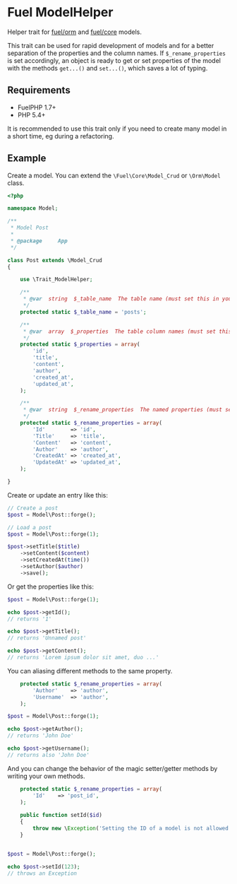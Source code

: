 Fuel ModelHelper
================

Helper trait for [fuel/orm](https://github.com/fuel/orm/tree/1.7/master/classes/model.php) and [fuel/core](https://github.com/fuel/core/tree/1.7/master/classes/model/crud.php) models.

This trait can be used for rapid development of models and for a better separation of the properties and the column names. If `$_rename_properties` is set accordingly, an object is ready to get or set properties of the model with the methods `get...()` and `set...()`, which saves a lot of typing.

## Requirements

* FuelPHP 1.7+
* PHP 5.4+

It is recommended to use this trait only if you need to create many model in a short time, eg during a refactoring.

## Example

Create a model. You can extend the `\Fuel\Core\Model_Crud` or `\Orm\Model` class.

```php
<?php

namespace Model;

/**
 * Model Post
 *
 * @package     App
 */

class Post extends \Model_Crud
{

	use \Trait_ModelHelper;

	/**
	 * @var  string  $_table_name  The table name (must set this in your Model)
	 */
	protected static $_table_name = 'posts';

	/**
	 * @var  array  $_properties  The table column names (must set this in your Model to use)
	 */
	protected static $_properties = array(
		'id',
		'title',
		'content',
		'author',
		'created_at',
		'updated_at',
	);

	/**
	 * @var  string  $_rename_properties  The named properties (must set this in your Model)
	 */
	protected static $_rename_properties = array(
		'Id'        => 'id',
		'Title'     => 'title',
		'Content'   => 'content',
		'Author'    => 'author',
		'CreatedAt' => 'created_at',
		'UpdatedAt' => 'updated_at',
	);

}

```

Create or update an entry like this:

```php
// Create a post
$post = Model\Post::forge();

// Load a post
$post = Model\Post::forge(1);

$post->setTitle($title)
	->setContent($content)
	->setCreatedAt(time())
	->setAuthor($author)
	->save();
```

Or get the properties like this:

```php
$post = Model\Post::forge(1);

echo $post->getId();
// returns '1'

echo $post->getTitle();
// returns 'Unnamed post'

echo $post->getContent();
// returns 'Lorem ipsum dolor sit amet, duo ...'
```

You can aliasing different methods to the same property.

```php
	protected static $_rename_properties = array(
		'Author'    => 'author',
		'Username'  => 'author',
	);

$post = Model\Post::forge(1);

echo $post->getAuthor();
// returns 'John Doe'

echo $post->getUsername();
// returns also 'John Doe'
```

And you can change the behavior of the magic setter/getter methods by writing your own methods.

```php
	protected static $_rename_properties = array(
		'Id'    => 'post_id',
	);
	
	public function setId($id)
	{
		throw new \Exception('Setting the ID of a model is not allowed.');
	}


$post = Model\Post::forge();

echo $post->setId(123);
// throws an Exception
```
